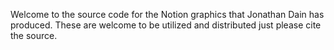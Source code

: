 Welcome to the source code for the Notion graphics that Jonathan Dain has produced. These are welcome to be utilized and distributed just please cite the source. 